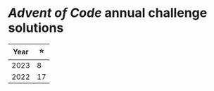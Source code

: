 # *Advent of Code* annual challenge solutions
| Year |  ⭐  |
| ---- | ---- |
| 2023 |  8   |
| 2022 |  17  |
